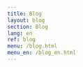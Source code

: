 ```yaml
---
title: Blog
layout: blog
section: Blog
lang: en
ref: blog
menu: /blog.html
menu_en: /blog_en.html
---
```

